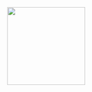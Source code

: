 <img height="180em" src="https://github-readme-stats.vercel.app/api?username=kisshcods&show_icons=true&hide_border=true&&count_private=true&include_all_commits=true" />
<!---
kishcods/kishcods is a ✨ special ✨ repository because its `README.md` (this file) appears on your GitHub profile.
You can click the Preview link to take a look at your changes.
--->
